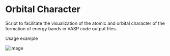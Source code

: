 # Orbital Character
Script to facilitate the visualization of the atomic and orbital character of the formation of energy bands in VASP code output files.

Usage example


![image](https://github.com/user-attachments/assets/787016f4-d1e2-439e-9c67-fdc28864448c)


